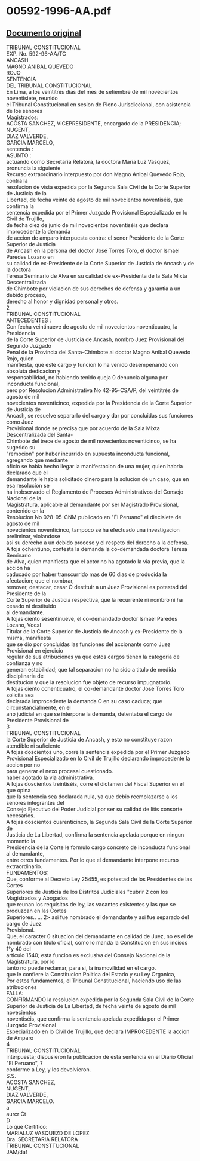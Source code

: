 
00592-1996-AA.pdf
=================
  
[Documento original](https://tc.gob.pe/jurisprudencia/1997/00592-1996-AA.pdf)  
---  
TRIBUNAL CONSTITUCIONAL  
EXP. No. 592-96-AA/TC  
ANCASH  
MAGNO ANIBAL QUEVEDO  
ROJO  
SENTENCIA  
DEL TRIBUNAL CONSTITUCIONAL  
En Lima, a los veintitrés dias del mes de setiembre de mil novecientos noventisiete, reunido  
el Tribunal Constitucional en sesion de Pleno Jurisdiccional, con asistencia de los senores  
Magistrados:  
ACOSTA SANCHEZ, VICEPRESIDENTE, encargado de la PRESIDENCIA;  
NUGENT,  
DIAZ VALVERDE,  
GARCIA MARCELO,  
sentencia :  
ASUNTO :  
actuando como Secretaria Relatora, la doctora Maria Luz Vasquez, pronuncia la siguiente  
Recurso extraordinario interpuesto por don Magno Anibal Quevedo Rojo, contra la  
resolucion de vista expedida por la Segunda Sala Civil de la Corte Superior de Justicia de la  
Libertad, de fecha veinte de agosto de mil novecientos noventiséis, que confirma la  
sentencia expedida por el Primer Juzgado Provisional Especializado en lo Civil de Trujillo,  
de fecha diez de junio de mil novecientos noventiséis que declara improcedente la demanda  
de accion de amparo interpuesta contra: el senor Presidente de la Corte Superior de Justicia  
de Ancash en la persona del doctor José Torres Toro, el doctor Ismael Paredes Lozano en  
su calidad de ex-Presidente de la Corte Superior de Justicia de Ancash y de la doctora  
Teresa Seminario de Alva en su calidad de ex-Presidenta de la Sala Mixta Descentralizada  
de Chimbote por violacion de sus derechos de defensa y garantia a un debido proceso,  
derecho al honor y dignidad personal y otros.  
2  
TRIBUNAL CONSTITUCIONAL  
ANTECEDENTES :  
Con fecha veintinueve de agosto de mil novecientos noventicuatro, la Presidencia  
de la Corte Superior de Justicia de Ancash, nombro Juez Provisional del Segundo Juzgado  
Penal de la Provincia del Santa-Chimbote al doctor Magno Anibal Quevedo Rojo, quien  
manifiesta, que este cargo y funcion lo ha venido desempenando con absoluta dedicacion y  
responsabilidad, no habiendo tenido queja 0 denuncia alguna por inconducta funcional,  
pero por Resolucion Administrativa No 42-95-CSA/P, del veintitrés de agosto de mil  
novecientos noventicinco, expedida por la Presidencia de la Corte Superior de Justicia de  
Ancash, se resuelve separarlo del cargo y dar por concluidas sus funciones como Juez  
Provisional donde se precisa que por acuerdo de la Sala Mixta Descentralizada del Santa-  
Chimbote del trece de agosto de mil novecientos noventicinco, se ha sugerido su  
"remocion" por haber incurrido en supuesta inconducta funcional, agregando que mediante  
oficio se habia hecho llegar la manifestacion de una mujer, quien habria declarado que el  
demandante le habia solicitado dinero para la solucion de un caso, que en esa resolucion se  
ha inobservado el Reglamento de Procesos Administrativos del Consejo Nacional de la  
Magistratura, aplicable al demandante por ser Magistrado Provisional, contenido en la  
Resolucion No 028-95-CNM publicado en "El Peruano" el diecisiete de agosto de mil  
novecientos noventicinco, tampoco se ha efectuado una investigacion preliminar, violandose  
asi su derecho a un debido proceso y el respeto del derecho a la defensa.  
A foja ochentiuno, contesta la demanda la co-demandada doctora Teresa Seminario  
de Alva, quien manifiesta que el actor no ha agotado la via previa, que la accion ha  
caducado por haber transcurrido mas de 60 dias de producida la afectacion; que el nombrar,  
remover, destacar, cesar O destituir a un Juez Provisional es potestad del Presidente de la  
Corte Superior de Justicia respectiva, que la recurrente ni nombro ni ha cesado ni destituido  
al demandante.  
A fojas ciento sesentinueve, el co-demandado doctor Ismael Paredes Lozano, Vocal  
Titular de la Corte Superior de Justicia de Ancash y ex-Presidente de la misma, manifiesta  
que se dio por concluidas las funciones del accionante como Juez Provisional en ejercicio  
regular de sus atribuciones ya que estos cargos tienen la categoria de confianza y no  
generan estabilidad; que tal separacion no ha sido a titulo de medida disciplinaria de  
destitucion y que la resolucion fue objeto de recurso impugnatorio.  
A fojas ciento ochenticuatro, el co-demandante doctor José Torres Toro solicita sea  
declarada improcedente la demanda O en su caso caduca; que circunstancialmente, en el  
ano judicial en que se interpone la demanda, detentaba el cargo de Presidente Provisional de  
3  
TRIBUNAL CONSTITUCIONAL  
la Corte Superior de Justicia de Ancash, y esto no constituye razon atendible ni suficiente  
A fojas doscientos uno, corre la sentencia expedida por el Primer Juzgado  
Provisional Especializado en lo Civil de Trujillo declarando improcedente la accion por no  
para generar el nexo procesal cuestionado.  
haber agotado la via administrativa.  
A fojas doscientos treintiséis, corre el dictamen del Fiscal Superior en el que opina  
que la sentencia sea declarada nula, ya que debio reemplazarse a los senores integrantes del  
Consejo Ejecutivo del Poder Judicial por ser su calidad de litis consorte necesarios.  
A fojas doscientos cuarenticinco, la Segunda Sala Civil de la Corte Superior de  
Justicia de La Libertad, confirma la sentencia apelada porque en ningun momento la  
Presidencia de la Corte le formulo cargo concreto de inconducta funcional al demandante,  
entre otros fundamentos. Por lo que el demandante interpone recurso extraordinario.  
FUNDAMENTOS:  
Que, conforme al Decreto Ley 25455, es potestad de los Presidentes de las Cortes  
Superiores de Justicia de los Distritos Judiciales "cubrir 2 con los Magistrados y Abogados  
que reunan los requisitos de ley, las vacantes existentes y las que se produzcan en las Cortes  
Superiores.. ... 2> asi fue nombrado el demandante y asi fue separado del cargo de Juez  
Provisional.  
Que, el caracter 0 situacion del demandante en calidad de Juez, no es el de  
nombrado con titulo oficial, como lo manda la Constitucion en sus incisos 1°y 40 del  
articulo 1540; esta funcion es exclusiva del Consejo Nacional de la Magistratura, por lo  
tanto no puede reclamar, para si, la inamovilidad en el cargo.  
que le confiere la Constitucion Politica del Estado y su Ley Organica,  
Por estos fundamentos, el Tribunal Constitucional, haciendo uso de las atribuciones  
FALLA:  
CONFIRMANDO la resolucion expedida por la Segunda Sala Civil de la Corte  
Superior de Justicia de La Libertad, de fecha veinte de agosto de mil novecientos  
noventiséis, que confirma la sentencia apelada expedida por el Primer Juzgado Provisional  
Especializado en lo Civil de Trujillo, que declara IMPROCEDENTE la accion de Amparo  
4  
TRIBUNAL CONSTITUCIONAL  
interpuesta; dispusieron la publicacion de esta sentencia en el Diario Oficial "El Peruano", ?  
conforme a Ley, y los devolvieron.  
S.S.  
ACOSTA SANCHEZ,  
NUGENT,  
DIAZ VALVERDE,  
GARCIA MARCELO.  
 a  
aurcr Ct  
D  
Lo que Certifico:  
MARIALUZ VASQUEZD DE LOPEZ  
Dra. SECRETARIA RELATORA  
TRIBUNAL CONSTTUCIONAL  
JAM/daf